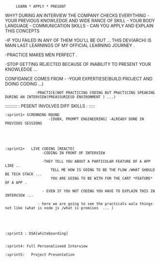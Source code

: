          LEARN * APPLY * PRESENT 
WHY? 
    DURING AN INTERVIEW THE COMPANY CHECKS EVERYTHING 
      -YOUR PREVIOUS KNOWLEDGE AND WIDE RANCE OF SKILL 
      - YOUR BODY LANGUAGE 
      - COMMUNICATION SKILLS
      - CAN YOU APPLY AND EXPLAIN THIS CONCEPTS

-IF YOU FAILED IN ANY OF THEM YOU'LL BE OUT ...
THIS DEV(ARCH) IS MAIN LAST LEARNINGS OF MY OFFICIAL LEARNING  JOURNEY . 


-PRACTICE MAKES MEN PERFECT . 


-STOP GETTING REJECTED BECAUSE OF INABILITY TO PRESENT YOUR KNOWLEDGE ...



CONFIDANCE COMES FROM -
                  -YOUR EXPERTIESE(BUILD PROJECT AND DOING CODING ...)  
                 
                  -PRACTICE(NOT PRACTICING CODING BUT PRACTICING SPEAKING DURING AN INTERVIEW(PREASSURIESD ENVIRONMENT ) ...)







:::::::::: : PESENT INVOLVES DIFF SKILLS : :::::
                 
    :sprint1> SCRENNING ROUND
                        -[DUBX, PROMPT ENGINEERING] -ALREADY DONE IN PREVIOUS SESSIONS 



                

    :sprint2>   LIVE CODING [REACTO]
                     -CODING IN FRONT OF INTERVIEW 
                  
                     -THEY TELL YOU ABOUT A PARTICULAR FEATURE OF A APP LIKE ..
                         TELL ME HOW IS GOING TO BE THE FLOW /WHAT SHOULD BE TECH STACK ...
                         YOU ARE GOING TO BE WITH FOR THE CART *FEATURE* OF A APP .
                  
                     - EVEN IF YOU NOT CODING YOU HAVE TO EXPLAIN THIS IN INTERVIEW ... 
                  
                   - here we are going to see the practicals wala things not like (what is node js /what is promises  ... )
    




    :sprint3 : DSA[whiteboarding]


    :sprint4: Full Personaliseed Interview 
 
    :sprint5:   Project Presentation 


